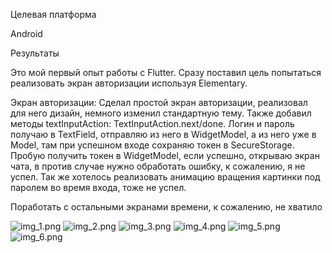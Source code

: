 Целевая платформа

Android

Результаты

Это мой первый опыт работы с Flutter. Сразу поставил цель попытаться реализовать
экран авторизации используя Elementary.

Экран авторизации:
Сделал простой экран авторизации, реализовал для него дизайн, немного изменил стандартную тему.
Также добавил методы textInputAction: TextInputAction.next/done.
Логин и пароль получаю в TextField, отправляю из него в WidgetModel, а из него уже в Model, там при
успешном входе сохраняю токен в SecureStorage. Пробую получить токен в WidgetModel, если успешно,
открываю экран чата, в против случае нужно обработать ошибку, к сожалению, я не успел. Так же хотелось 
реализовать анимацию вращения картинки под паролем во время входа, тоже не успел.


Поработать с остальными экранами времени, к сожалению, не хватило

![img_1.png](img_1.png) ![img_2.png](img_2.png) ![img_3.png](img_3.png)
![img_4.png](img_4.png) ![img_5.png](img_5.png) ![img_6.png](img_6.png)